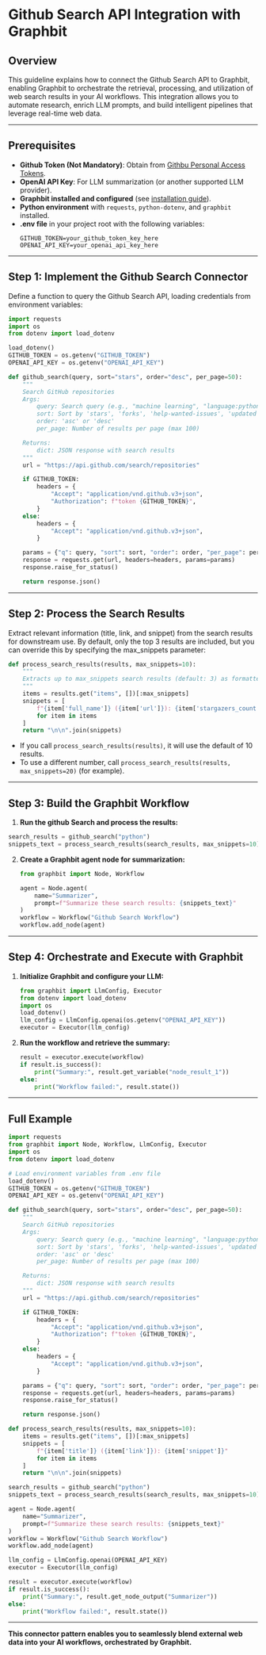 # Github Search API Integration with Graphbit

## Overview

This guideline explains how to connect the Github Search API to Graphbit, enabling Graphbit to orchestrate the retrieval, processing, and utilization of web search results in your AI workflows. This integration allows you to automate research, enrich LLM prompts, and build intelligent pipelines that leverage real-time web data.

---

## Prerequisites

- **Github Token (Not Mandatory)**: Obtain from [Githbu Personal Access Tokens](https://github.com/settings/personal-access-tokens).
- **OpenAI API Key**: For LLM summarization (or another supported LLM provider).
- **Graphbit installed and configured** (see [installation guide](../getting-started/installation.md)).
- **Python environment** with `requests`, `python-dotenv`, and `graphbit` installed.
- **.env file** in your project root with the following variables:
  ```env
  GITHUB_TOKEN=your_github_token_key_here
  OPENAI_API_KEY=your_openai_api_key_here
  ```

---

## Step 1: Implement the Github Search Connector

Define a function to query the Github Search API, loading credentials from environment variables:

```python
import requests
import os
from dotenv import load_dotenv

load_dotenv()
GITHUB_TOKEN = os.getenv("GITHUB_TOKEN")
OPENAI_API_KEY = os.getenv("OPENAI_API_KEY")

def github_search(query, sort="stars", order="desc", per_page=50):
    """
    Search GitHub repositories
    Args:
        query: Search query (e.g., "machine learning", "language:python stars:>1000")
        sort: Sort by 'stars', 'forks', 'help-wanted-issues', 'updated'
        order: 'asc' or 'desc'
        per_page: Number of results per page (max 100)

    Returns:
        dict: JSON response with search results
    """
    url = "https://api.github.com/search/repositories"

    if GITHUB_TOKEN:
        headers = {
            "Accept": "application/vnd.github.v3+json",
            "Authorization": f"token {GITHUB_TOKEN}",
        }
    else:
        headers = {
            "Accept": "application/vnd.github.v3+json",
        }

    params = {"q": query, "sort": sort, "order": order, "per_page": per_page}
    response = requests.get(url, headers=headers, params=params)
    response.raise_for_status()

    return response.json()
```

---

## Step 2: Process the Search Results

Extract relevant information (title, link, and snippet) from the search results for downstream use. By default, only the top 3 results are included, but you can override this by specifying the max_snippets parameter:

```python
def process_search_results(results, max_snippets=10):
    """
    Extracts up to max_snippets search results (default: 3) as formatted strings.
    """
    items = results.get("items", [])[:max_snippets]
    snippets = [
        f"{item['full_name']} ({item['url']}): {item['stargazers_count']} stars"
        for item in items
    ]
    return "\n\n".join(snippets)
```

- If you call `process_search_results(results)`, it will use the default of 10 results.
- To use a different number, call `process_search_results(results, max_snippets=20)` (for example).

---

## Step 3: Build the Graphbit Workflow

1. **Run the github Search and process the results:**

```python
search_results = github_search("python")
snippets_text = process_search_results(search_results, max_snippets=10)
```

2. **Create a Graphbit agent node for summarization:**

   ```python
   from graphbit import Node, Workflow

   agent = Node.agent(
       name="Summarizer",
       prompt=f"Summarize these search results: {snippets_text}"
   )
   workflow = Workflow("Github Search Workflow")
   workflow.add_node(agent)
   ```

---

## Step 4: Orchestrate and Execute with Graphbit

1. **Initialize Graphbit and configure your LLM:**

   ```python
   from graphbit import LlmConfig, Executor
   from dotenv import load_dotenv
   import os
   load_dotenv()
   llm_config = LlmConfig.openai(os.getenv("OPENAI_API_KEY"))
   executor = Executor(llm_config)
   ```

2. **Run the workflow and retrieve the summary:**

   ```python
   result = executor.execute(workflow)
   if result.is_success():
       print("Summary:", result.get_variable("node_result_1"))
   else:
       print("Workflow failed:", result.state())
   ```

---

## Full Example

```python
import requests
from graphbit import Node, Workflow, LlmConfig, Executor
import os
from dotenv import load_dotenv

# Load environment variables from .env file
load_dotenv()
GITHUB_TOKEN = os.getenv("GITHUB_TOKEN")
OPENAI_API_KEY = os.getenv("OPENAI_API_KEY")

def github_search(query, sort="stars", order="desc", per_page=50):
    """
    Search GitHub repositories
    Args:
        query: Search query (e.g., "machine learning", "language:python stars:>1000")
        sort: Sort by 'stars', 'forks', 'help-wanted-issues', 'updated'
        order: 'asc' or 'desc'
        per_page: Number of results per page (max 100)

    Returns:
        dict: JSON response with search results
    """
    url = "https://api.github.com/search/repositories"

    if GITHUB_TOKEN:
        headers = {
            "Accept": "application/vnd.github.v3+json",
            "Authorization": f"token {GITHUB_TOKEN}",
        }
    else:
        headers = {
            "Accept": "application/vnd.github.v3+json",
        }

    params = {"q": query, "sort": sort, "order": order, "per_page": per_page}
    response = requests.get(url, headers=headers, params=params)
    response.raise_for_status()

    return response.json()

def process_search_results(results, max_snippets=10):
    items = results.get("items", [])[:max_snippets]
    snippets = [
        f"{item['title']} ({item['link']}): {item['snippet']}"
        for item in items
    ]
    return "\n\n".join(snippets)

search_results = github_search("python")
snippets_text = process_search_results(search_results, max_snippets=10)

agent = Node.agent(
    name="Summarizer",
    prompt=f"Summarize these search results: {snippets_text}"
)
workflow = Workflow("Github Search Workflow")
workflow.add_node(agent)

llm_config = LlmConfig.openai(OPENAI_API_KEY)
executor = Executor(llm_config)

result = executor.execute(workflow)
if result.is_success():
    print("Summary:", result.get_node_output("Summarizer"))
else:
    print("Workflow failed:", result.state())
```

---

**This connector pattern enables you to seamlessly blend external web data into your AI workflows, orchestrated by Graphbit.**
